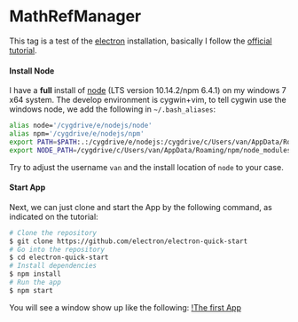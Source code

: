 MathRefManager
==============

This tag is a test of the [electron](https://electronjs.org) installation, basically I follow the [official tutorial](https://electronjs.org/docs/tutorial/first-app). 

#### Install Node

I have a **full** install of [node](https://nodejs.org/en/download/) (LTS version 10.14.2/npm 6.4.1) on my windows 7 x64 system. The develop environment is cygwin+vim, to tell cygwin use the windows node, we add the following in `~/.bash_aliases`:

```bash
alias node='/cygdrive/e/nodejs/node'
alias npm='/cygdrive/e/nodejs/npm'
export PATH=$PATH:.:/cygdrive/e/nodejs:/cygdrive/c/Users/van/AppData/Roaming/npm
export NODE_PATH=/cygdrive/c/Users/van/AppData/Roaming/npm/node_modules
```
Try to adjust the username `van` and the install location of `node` to your case.

#### Start App

Next, we can just clone and start the App by the following command, as indicated on the tutorial:
```bash
# Clone the repository
$ git clone https://github.com/electron/electron-quick-start
# Go into the repository
$ cd electron-quick-start
# Install dependencies
$ npm install
# Run the app
$ npm start
```

You will see a window show up like the following:
[!The first App](first_app.png)

